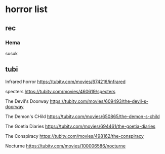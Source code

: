 # horror list

## rec

### Hema
susuk

## tubi
 Infrared horror
 https://tubitv.com/movies/674216/infrared

 specters
 https://tubitv.com/movies/460619/specters

 The Devil's Doorway
 https://tubitv.com/movies/609493/the-devil-s-doorway

 The Demon's CHild
 https://tubitv.com/movies/650865/the-demon-s-child

 The Goetia Diaries
 https://tubitv.com/movies/694461/the-goetia-diaries

 The Conspiracy
 https://tubitv.com/movies/498162/the-conspiracy

 Nocturne
 https://tubitv.com/movies/100006586/nocturne

 